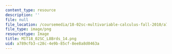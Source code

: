 ```yaml
---
content_type: resource
description: ''
file: null
file_location: /coursemedia/18-02sc-multivariable-calculus-fall-2010/a789cfb3c28c4e9b85cf8ee8a8d0463a_MIT18_02SC_L8Brds_14.png
file_type: image/png
resourcetype: Image
title: MIT18_02SC_L8Brds_14.png
uid: a789cfb3-c28c-4e9b-85cf-8ee8a8d0463a
---
```


